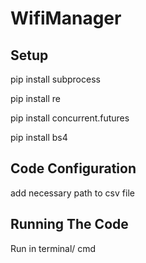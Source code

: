 # WifiManager
## Setup
pip install subprocess

pip install re

pip install concurrent.futures

pip install bs4
## Code Configuration
add necessary path to csv file
## Running The Code
Run in terminal/ cmd
